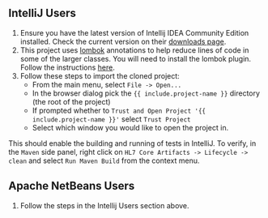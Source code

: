 ## IntelliJ Users

1. Ensure you have the latest version of Intellij IDEA Community Edition installed. Check the current version on their [downloads page][Link-IntelliJIdeaDownload].
2. This project uses [lombok][Link-ProjectLombok] annotations to help reduce lines of code in some of the larger classes. 
   You will need to install the lombok plugin. Follow the instructions [here][Link-InstallLombokIntelliJ].
3. Follow these steps to import the cloned project:
   * From the main menu, select `File -> Open...`
   * In the browser dialog pick the `{{ include.project-name }}` directory (the root of the project)
   * If prompted whether to `Trust and Open Project '{{ include.project-name }}'` select `Trust Project`
   * Select which window you would like to open the project in.

This should enable the building and running of tests in IntelliJ. To verify, in the `Maven` side panel, right click on  `HL7 Core Artifacts -> Lifecycle -> clean` and select `Run Maven Build` from the context menu.

## Apache NetBeans Users

1. Follow the steps in the Intellij Users section above.

[Link-IntelliJIdeaDownload]: https://www.jetbrains.com/idea/download/
[Link-ProjectLombok]: https://projectlombok.org/
[Link-InstallLombokIntelliJ]: https://projectlombok.org/setup/intellij